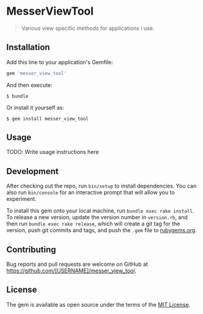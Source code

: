 # MesserViewTool

> Various view specific methods for applications i use.

## Installation

Add this line to your application's Gemfile:

```ruby
gem 'messer_view_tool'
```

And then execute:

    $ bundle

Or install it yourself as:

    $ gem install messer_view_tool

## Usage

TODO: Write usage instructions here

## Development

After checking out the repo, run `bin/setup` to install dependencies. You can also run `bin/console` for an interactive prompt that will allow you to experiment.

To install this gem onto your local machine, run `bundle exec rake install`. To release a new version, update the version number in `version.rb`, and then run `bundle exec rake release`, which will create a git tag for the version, push git commits and tags, and push the `.gem` file to [rubygems.org](https://rubygems.org).

## Contributing

Bug reports and pull requests are welcome on GitHub at https://github.com/[USERNAME]/messer_view_tool.

## License

The gem is available as open source under the terms of the [MIT License](http://opensource.org/licenses/MIT).
